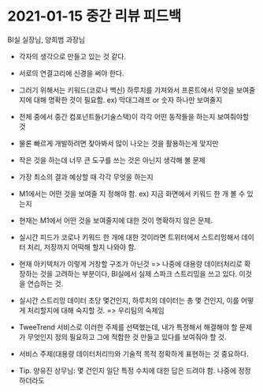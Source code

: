 # 2021-01-15 중간 리뷰 피드백

BI실 실장님, 양희범 과장님

- 각자의 생각으로 만들고 있는 것 같다.

- 서로의 연결고리에 신경을 써야 한다.

- 그러기 위해서는 키워드(코로나 백신) 하루치를 가져와서 프론트에서 무엇을 보여줄 지에 대해 명확한 것이 필요함. ex) 막대그래프 or 숫자 하나만 보여줄지

- 전체 중에서 중간 컴포넌트들(기술스택)이 각각 어떤 동작들을 하는지 보여줘야할 것

- 물론 빠르게 개발하려면 찾아봐서 많이 나오는 것을 활용하는게 맞지만

- 작은 것을 하는데 너무 큰 도구를 쓰는 것은 아닌지 생각해 볼 문제

- 가장 최소의 결과 예상할 때 각각 무엇을 하는지

- M1에서는 어떤 것을 보여줄 지 정해야 함. ex) 지금 화면에서 키워드 한 개 볼 수 있는지

- 현재는 M1에서 어떤 것을 보여줄지에 대한 것이 명확하지 않은 문제.

- 실시간 피드가 코로나 키워드 한 개에 대한 것이라면 트위터에서 스트리밍해서 데이터 처리, 저장까지 어떡해 할지 나와야 함.

- 현재 아키텍처가 이렇게 거창할 구조가 아닌것 => 나중에 대용량 데이터처리로 확장하는 것을 고려하는 부분이다, BI실에서 실제 스파크 스트리밍을 쓰고 있다. 이것을 연습하는 것.

- 실시간 스트리밍 데이터 초당 몇건인지, 하루치의 데이터는 총 몇 건인지, 이를 어떻게 처리할지에 대해 숙지할 것. => 우리팀의 숙제임

- TweeTrend 서비스로 이러한 주제를 선택했는데, 내가 특정해서 해결해야 할 문제가 무엇인지 정의 필요하고 그에 적합한 것 만들고 있다를 보여줘야 할 것.

- 서비스 주제(대용량 데이터처리!!)와 기술적 목적 정확하게 표현하는 것 중요하다.

- Tip. 양유진 상무님: 몇 건인지 일단 특정 수치에 대한 답은 드려야 함. 나중에 정정하더라도

